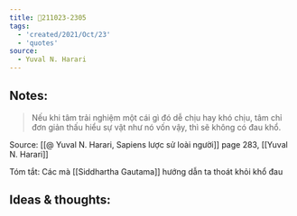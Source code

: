 ```yaml
---
title: 💬211023-2305
tags:
  - 'created/2021/Oct/23'
  - 'quotes'
source:
  - Yuval N. Harari
---
```


## Notes:
> Nếu khi tâm trải nghiệm một cái gì đó dễ chịu hay khó chịu, tâm chỉ đơn giản thấu hiểu sự vật như nó vốn vậy, thì sẽ không có đau khổ.

Source: [[@ Yuval N. Harari, Sapiens lược sử loài người]] page 283, [[Yuval N. Harari]]

Tóm tắt: Các mà [[Siddhartha Gautama]] hướng dẫn ta thoát khỏi khổ đau

## Ideas & thoughts:
